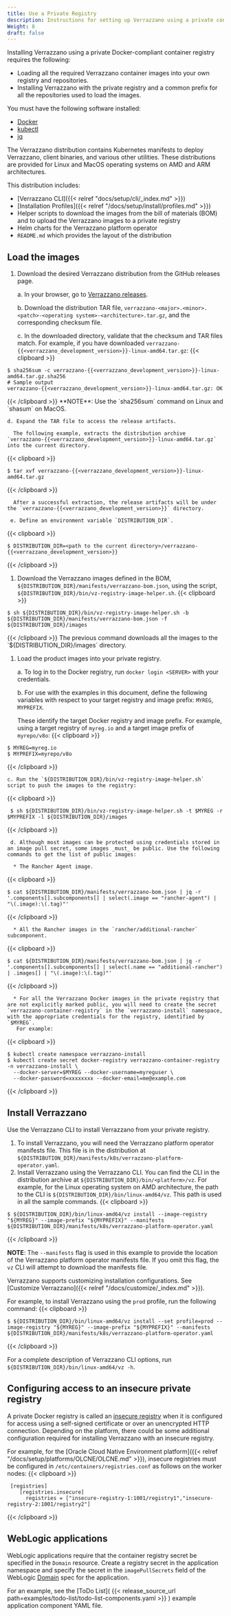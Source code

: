 ```yaml
---
title: Use a Private Registry
description: Instructions for setting up Verrazzano using a private container registry
Weight: 8
draft: false
---
```


Installing Verrazzano using a private Docker-compliant container registry requires the following:

* Loading all the required Verrazzano container images into your own registry and repositories.
* Installing Verrazzano with the private registry and a common prefix for all the repositories used to load the images.

You must have the following software installed:

 - [Docker](https://docs.docker.com/get-docker/)
 - [kubectl](https://kubernetes.io/docs/tasks/tools/)
 - [jq](https://github.com/stedolan/jq/wiki/Installation)

 The Verrazzano distribution contains Kubernetes manifests to deploy Verrazzano, client binaries, and various other utilities. These distributions are provided for Linux and MacOS operating systems on AMD and ARM architectures.

 This distribution includes:
 * [Verrazzano CLI]({{< relref "docs/setup/cli/_index.md" >}})
 * [Installation Profiles]({{< relref "/docs/setup/install/profiles.md" >}})
 * Helper scripts to download the images from the bill of materials (BOM) and to upload the Verrazzano images to a private registry
 * Helm charts for the Verrazzano platform operator
 * `README.md` which provides the layout of the distribution

## Load the images

1. Download the desired Verrazzano distribution from the GitHub releases page.

    a. In your browser, go to [Verrazzano releases](https://github.com/verrazzano/verrazzano/releases).

    b. Download the distribution TAR file, `verrazzano-<major>.<minor>.<patch>-<operating system>-<architecture>.tar.gz`, and the corresponding checksum file.

    c. In the downloaded directory, validate that the checksum and TAR files match.
       For example, if you have downloaded `verrazzano-{{<verrazzano_development_version>}}-linux-amd64.tar.gz`:
{{< clipboard >}}
<div class="highlight">

   ```
   $ sha256sum -c verrazzano-{{<verrazzano_development_version>}}-linux-amd64.tar.gz.sha256
   # Sample output
   verrazzano-{{<verrazzano_development_version>}}-linux-amd64.tar.gz: OK
   ```
</div>
{{< /clipboard >}}
      **NOTE**: Use the `sha256sum` command on Linux and `shasum` on MacOS.

    d. Expand the TAR file to access the release artifacts.

      The following example, extracts the distribution archive `verrazzano-{{<verrazzano_development_version>}}-linux-amd64.tar.gz` into the current directory.
{{< clipboard >}}
<div class="highlight">

  ```
  $ tar xvf verrazzano-{{<verrazzano_development_version>}}-linux-amd64.tar.gz
  ```
</div>
{{< /clipboard >}}

      After a successful extraction, the release artifacts will be under the `verrazzano-{{<verrazzano_development_version>}}` directory.

     e. Define an environment variable `DISTRIBUTION_DIR`.
{{< clipboard >}}
<div class="highlight">

   ```
   $ DISTRIBUTION_DIR=<path to the current directory>/verrazzano-{{<verrazzano_development_version>}}
   ```
</div>
{{< /clipboard >}}

1. Download the Verrazzano images defined in the BOM, `${DISTRIBUTION_DIR}/manifests/verrazzano-bom.json`, using the script, `${DISTRIBUTION_DIR}/bin/vz-registry-image-helper.sh`.
{{< clipboard >}}
<div class="highlight">

   ```
   $ sh ${DISTRIBUTION_DIR}/bin/vz-registry-image-helper.sh -b ${DISTRIBUTION_DIR}/manifests/verrazzano-bom.json -f ${DISTRIBUTION_DIR}/images  
   ```  
</div>
{{< /clipboard >}}
    The previous command downloads all the images to the `${DISTRIBUTION_DIR}/images` directory. 	 

1. Load the product images into your private registry.

    a. To log in to the Docker registry, run `docker login <SERVER>` with your credentials.

    b. For use with the examples in this document, define the following variables with respect to your target registry and image prefix: `MYREG`, `MYPREFIX`.

     These identify the target Docker registry and image prefix. For example, using a target registry of `myreg.io` and a target image prefix of `myrepo/v8o`:
{{< clipboard >}}
<div class="highlight">

   ```
   $ MYREG=myreg.io
   $ MYPREFIX=myrepo/v8o
   ```
</div>
{{< /clipboard >}}

    c. Run the `${DISTRIBUTION_DIR}/bin/vz-registry-image-helper.sh` script to push the images to the registry:
{{< clipboard >}}
<div class="highlight">

   ```
    $ sh ${DISTRIBUTION_DIR}/bin/vz-registry-image-helper.sh -t $MYREG -r $MYPREFIX -l ${DISTRIBUTION_DIR}/images
   ```   
</div>
{{< /clipboard >}}

     d. Although most images can be protected using credentials stored in an image pull secret, some images _must_ be public. Use the following commands to get the list of public images:

      * The Rancher Agent image.
{{< clipboard >}}
<div class="highlight">

   ```
   $ cat ${DISTRIBUTION_DIR}/manifests/verrazzano-bom.json | jq -r '.components[].subcomponents[] | select(.image == "rancher-agent") | "\(.image):\(.tag)"'
   ```
</div>
{{< /clipboard >}}

      * All the Rancher images in the `rancher/additional-rancher` subcomponent.
{{< clipboard >}}
<div class="highlight">

   ```
   $ cat ${DISTRIBUTION_DIR}/manifests/verrazzano-bom.json | jq -r '.components[].subcomponents[] | select(.name == "additional-rancher") | .images[] | "\(.image):\(.tag)"'
   ```
</div>
{{< /clipboard >}}

      * For all the Verrazzano Docker images in the private registry that are not explicitly marked public, you will need to create the secret `verrazzano-container-registry` in the `verrazzano-install` namespace, with the appropriate credentials for the registry, identified by `$MYREG`.
       For example:
{{< clipboard >}}
<div class="highlight">

   ```
   $ kubectl create namespace verrazzano-install
   $ kubectl create secret docker-registry verrazzano-container-registry -n verrazzano-install \
  	 --docker-server=$MYREG --docker-username=myreguser \
  	 --docker-password=xxxxxxxx --docker-email=me@example.com
   ```     
</div>
{{< /clipboard >}}

  ## Install Verrazzano   

  Use the Verrazzano CLI to install Verrazzano from your private registry.

  1. To install Verrazzano, you will need the Verrazzano platform operator manifests file. This file is in the
distribution at `${DISTRIBUTION_DIR}/manifests/k8s/verrazzano-platform-operator.yaml`.
  3. Install Verrazzano using the Verrazzano CLI. You can find the CLI in the distribution archive at `${DISTRIBUTION_DIR}/bin/<platform>/vz`.
For example, for the Linux operating system on AMD architecture, the path to the CLI is `${DISTRIBUTION_DIR}/bin/linux-amd64/vz`.
This path is used in all the sample commands.
     {{< clipboard >}}
<div class="highlight">

  ```
  $ ${DISTRIBUTION_DIR}/bin/linux-amd64/vz install --image-registry "${MYREG}" --image-prefix "${MYPREFIX}" --manifests ${DISTRIBUTION_DIR}/manifests/k8s/verrazzano-platform-operator.yaml
  ```  
</div>
{{< /clipboard >}}

**NOTE**: The `--manifests` flag is used in this example to provide the location of the Verrazzano platform operator
manifests file. If you omit this flag, the `vz` CLI will attempt to download the manifests file.

Verrazzano supports customizing installation configurations. See [Customize Verrazzano]({{< relref "/docs/customize/_index.md" >}}).      

For example, to install Verrazzano using the `prod` profile, run the following command:
{{< clipboard >}}
<div class="highlight">

  ```
  $ ${DISTRIBUTION_DIR}/bin/linux-amd64/vz install --set profile=prod --image-registry "${MYREG}" --image-prefix "${MYPREFIX}" --manifests ${DISTRIBUTION_DIR}/manifests/k8s/verrazzano-platform-operator.yaml
  ```  
</div>
{{< /clipboard >}}

For a complete description of Verrazzano CLI options, run `${DISTRIBUTION_DIR}/bin/linux-amd64/vz -h`.

## Configuring access to an insecure private registry

A private Docker registry is called an [insecure registry](https://docs.docker.com/registry/insecure/) when it is configured for access using a self-signed certificate or over an unencrypted HTTP connection. Depending on the platform, there could be some additional configuration required for installing Verrazzano with an insecure registry.

For example, for the [Oracle Cloud Native Environment platform]({{< relref "/docs/setup/platforms/OLCNE/OLCNE.md" >}}), insecure registries must be configured in `/etc/containers/registries.conf` as follows on the worker nodes:
{{< clipboard >}}
<div class="highlight">

```
 [registries]
    [registries.insecure]
      registries = ["insecure-registry-1:1001/registry1","insecure-registry-2:1001/registry2"]
 ```
</div>
{{< /clipboard >}}

## WebLogic applications

WebLogic applications require that the container registry secret be specified in the `Domain` resource. Create a registry secret in the application namespace and specify the secret in
the `imagePullSecrets` field of the WebLogic [Domain](https://github.com/oracle/weblogic-kubernetes-operator/blob/main/documentation/domains/Domain.md#domain-spec) spec for the application.

For an example, see the [ToDo List]( {{< release_source_url path=examples/todo-list/todo-list-components.yaml >}} ) example application component YAML file.
